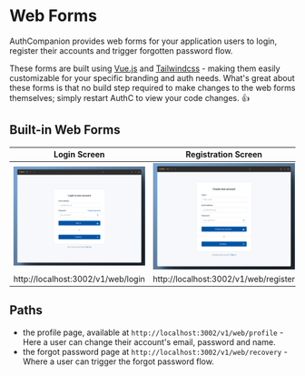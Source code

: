 # Web Forms

AuthCompanion provides web forms for your application users to login, register
their accounts and trigger forgotten password flow.

These forms are built using [Vue.js](https://v3.vuejs.org/) and
[Tailwindcss](https://tailwindcss.com/) - making them easily customizable for
your specific branding and auth needs. What's great about these forms is that no
build step required to make changes to the web forms themselves; simply restart
AuthC to view your code changes. 👍

## Built-in Web Forms

|                                             Login Screen                                              |                                             Registration Screen                                             |
| :---------------------------------------------------------------------------------------------------: | :---------------------------------------------------------------------------------------------------------: |
| ![Login](https://raw.githubusercontent.com/authcompanion/authcompanion2/main/.github/public/login.png) | ![Register](https://raw.githubusercontent.com/authcompanion/authcompanion2/main/.github/public/register.png) |
|                                  http://localhost:3002/v1/web/login                                   |                                    http://localhost:3002/v1/web/register                                    |

## Paths

- the profile page, available at `http://localhost:3002/v1/web/profile` - Here a
  user can change their account's email, password and name.
- the forgot password page at `http://localhost:3002/v1/web/recovery` - Where a
  user can trigger the forgot password flow.
